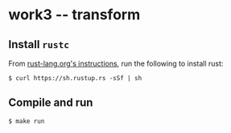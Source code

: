 # work3 -- transform

## Install `rustc`

From [rust-lang.org's instructions](https://www.rust-lang.org/en-US/install.html),
run the following to install rust:

    $ curl https://sh.rustup.rs -sSf | sh


## Compile and run

```
$ make run
```
